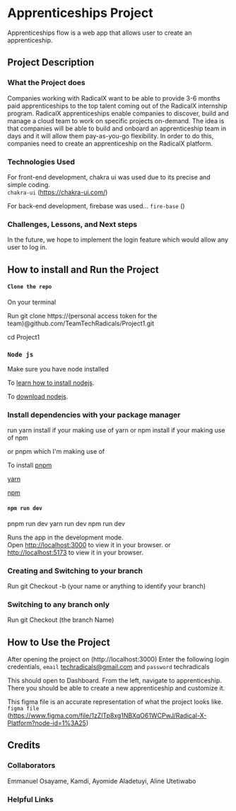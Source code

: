# Apprenticeships Project

Apprenticeships flow is a web app that allows user to create an apprenticeship.

## Project Description

### What the Project does

Companies working with RadicalX want to be able to provide 3-6 months paid apprenticeships to the top talent coming out of the RadicalX internship program. RadicalX apprenticeships enable companies to discover, build and manage a cloud team to work on specific projects on-demand. The idea is that companies will be able to build and onboard an apprenticeship team in days and it will allow them pay-as-you-go flexibility. In order to do this, companies need to create an apprenticeship on the RadicalX platform.

### Technologies Used

For front-end development, chakra ui was used due to its precise and simple coding.  
`chakra-ui` (https://chakra-ui.com/)

For back-end development, firebase was used...
`fire-base` ()

### Challenges, Lessons, and Next steps

In the future, we hope to implement the login feature which would allow any user to log in. 

## How to install and Run the Project

#### `Clone the repo`

On your terminal

Run git clone https://(personal access token for the team)@github.com/TeamTechRadicals/Project1.git

cd Project1

### `Node js`

Make sure you have node installed

To [learn how to install nodejs](https://www.google.com/url?sa=t&rct=j&q=&esrc=s&source=web&cd=&ved=2ahUKEwje4veJxbf6AhVaiP0HHXquA2AQFnoECA4QAQ&url=https%3A%2F%2Fnodejs.org%2Fen%2Fdownload%2F&usg=AOvVaw3mpn_kqKBfLUVM2X6RrMKX).

To [download nodejs](https://www.google.com/url?sa=t&rct=j&q=&esrc=s&source=web&cd=&cad=rja&uact=8&ved=2ahUKEwje4veJxbf6AhVaiP0HHXquA2AQFnoECA0QAw&url=https%3A%2F%2Fphoenixnap.com%2Fkb%2Finstall-node-js-npm-on-windows&usg=AOvVaw3VdOBLmIpQCg4BdlkrEvBM).

### Install dependencies with your package manager

run yarn install if your making use of yarn
or npm install if your making use of npm

or pnpm which I'm making use of

To install [pnpm](https://www.google.com/url?sa=t&rct=j&q=&esrc=s&source=web&cd=&cad=rja&uact=8&ved=2ahUKEwj44ZnGxrf6AhWlSfEDHR8UC70QFnoECAwQAQ&url=https%3A%2F%2Fpnpm.io%2Finstallation&usg=AOvVaw1zbq7h14DBWakoTrz2nNFi)

[yarn](https://www.google.com/url?sa=t&rct=j&q=&esrc=s&source=web&cd=&cad=rja&uact=8&ved=2ahUKEwio2en7xrf6AhXoQPEDHemwDKYQFnoECBUQAQ&url=https%3A%2F%2Fclassic.yarnpkg.com%2Flang%2Fen%2Fdocs%2Finstall%2F&usg=AOvVaw0IzlEcHzNs1EeHd6gmS4lJ)

[npm](https://www.google.com/url?sa=t&rct=j&q=&esrc=s&source=web&cd=&cad=rja&uact=8&ved=2ahUKEwi7o-CFx7f6AhWKRfEDHQUmAC4QFnoECA0QAQ&url=https%3A%2F%2Fdocs.npmjs.com%2Fdownloading-and-installing-node-js-and-npm%2F&usg=AOvVaw3Pw1wQN5mr41ewdKqwO4kC)

#### `npm run dev`
pnpm run dev
yarn run dev
npm run dev

Runs the app in the development mode.\
Open [http://localhost:3000](http://localhost:3000) to view it in your browser.
or [http://localhost:5173](http://localhost:5173) to view it in your browser.

### Creating and Switching to your branch

Run git Checkout -b (your name or anything to identify your branch)

### Switching to any branch only

Run git Checkout (the branch Name)

## How to Use the Project

After opening the project on (http://localhost:3000)
Enter the following login credentials,
`email` techradicals@gmail.com and
`password` techradicals

This should open to Dashboard. From the left, navigate to apprenticeship. There you should be able to create a new apprenticeship and customize it.

This figma file is an accurate representation of what the project looks like. `figma file` (https://www.figma.com/file/1zZlTp8xg1NBXqO61WCPwJ/Radical-X-Platform?node-id=1%3A25)

## Credits

### Collaborators
Emmanuel Osayame, Kamdi, Ayomide Aladetuyi, Aline Utetiwabo

### Helpful Links




